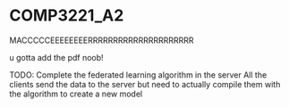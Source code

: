 # COMP3221_A2
MACCCCCEEEEEEEERRRRRRRRRRRRRRRRRRRRR

u gotta add the pdf noob!

TODO:
	Complete the federated learning algorithm in the server
	All the clients send the data to the server but need to actually compile them with the algorithm to create a new model
